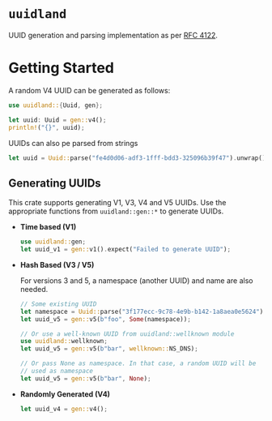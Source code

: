 # `uuidland`

UUID generation and parsing implementation as per [RFC 4122](https://www.ietf.org/rfc/rfc4122.txt).

# Getting Started
<!-- use uuidland::{Uuid, gen, wellknown}; -->

A random V4 UUID can be generated as follows:

```rust
use uuidland::{Uuid, gen};

let uuid: Uuid = gen::v4();
println!("{}", uuid);
```

UUIDs can also pe parsed from strings
```rust
let uuid = Uuid::parse("fe4d0d06-adf3-1fff-bdd3-325096b39f47").unwrap();
```

## Generating UUIDs

This crate supports generating V1, V3, V4 and V5 UUIDs. Use the appropriate functions from `uuidland::gen::*` to generate UUIDs.

- **Time based (V1)**

   ```rust
   use uuidland::gen;
   let uuid_v1 = gen::v1().expect("Failed to generate UUID");
   ```
- **Hash Based (V3 / V5)**

   For versions 3 and 5, a namespace (another UUID) and name are also needed.

   ```rust
   // Some existing UUID
   let namespace = Uuid::parse("3f177ecc-9c78-4e9b-b142-1a8aea0e5624")
   let uuid_v5 = gen::v5(b"foo", Some(namespace));

   // Or use a well-known UUID from uuidland::wellknown module
   use uuidland::wellknown;
   let uuid_v5 = gen::v5(b"bar", wellknown::NS_DNS);

   // Or pass None as namespace. In that case, a random UUID will be
   // used as namespace
   let uuid_v5 = gen::v5(b"bar", None);
   ```

- **Randomly Generated (V4)**

   ```rust
   let uuid_v4 = gen::v4();
   ```